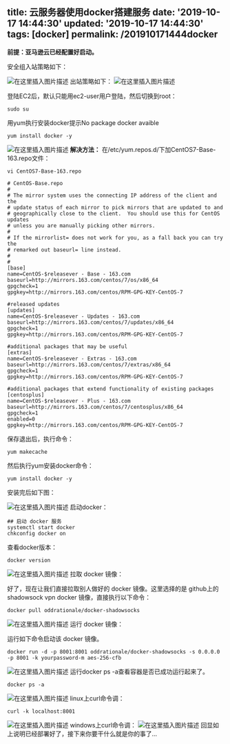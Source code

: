 title: 云服务器使用docker搭建服务
date: '2019-10-17 14:44:30'
updated: '2019-10-17 14:44:30'
tags: [docker]
permalink: /201910171444docker
---

**前提：亚马逊云已经配置好启动。**


安全组入站策略如下：

![在这里插入图片描述](https://img-blog.csdnimg.cn/20190715082029462.png?x-oss-process=image/watermark,type_ZmFuZ3poZW5naGVpdGk,shadow_10,text_aHR0cHM6Ly9saWFiaW8uYmxvZy5jc2RuLm5ldA==,size_16,color_FFFFFF,t_70)
出站策略如下：
![在这里插入图片描述](https://img-blog.csdnimg.cn/20190715082044270.png)

登陆EC2后，默认只能用ec2-user用户登陆，然后切换到root：
```
sudo su
```
用yum执行安装docker提示No package docker avaible
```
yum install docker -y
```
![在这里插入图片描述](https://img-blog.csdnimg.cn/20190715082141167.png)
**解决方法：**
在/etc/yum.repos.d/下加CentOS7-Base-163.repo文件：
```
vi CentOS7-Base-163.repo
```

```
# CentOS-Base.repo
#
# The mirror system uses the connecting IP address of the client and the
# update status of each mirror to pick mirrors that are updated to and
# geographically close to the client.  You should use this for CentOS updates
# unless you are manually picking other mirrors.
#
# If the mirrorlist= does not work for you, as a fall back you can try the 
# remarked out baseurl= line instead.
#
#
[base]
name=CentOS-$releasever - Base - 163.com
baseurl=http://mirrors.163.com/centos/7/os/x86_64
gpgcheck=1
gpgkey=http://mirrors.163.com/centos/RPM-GPG-KEY-CentOS-7

#released updates
[updates]
name=CentOS-$releasever - Updates - 163.com
baseurl=http://mirrors.163.com/centos/7/updates/x86_64
gpgcheck=1
gpgkey=http://mirrors.163.com/centos/RPM-GPG-KEY-CentOS-7

#additional packages that may be useful
[extras]
name=CentOS-$releasever - Extras - 163.com
baseurl=http://mirrors.163.com/centos/7/extras/x86_64
gpgcheck=1
gpgkey=http://mirrors.163.com/centos/RPM-GPG-KEY-CentOS-7

#additional packages that extend functionality of existing packages
[centosplus]
name=CentOS-$releasever - Plus - 163.com
baseurl=http://mirrors.163.com/centos/7/centosplus/x86_64
gpgcheck=1
enabled=0
gpgkey=http://mirrors.163.com/centos/RPM-GPG-KEY-CentOS-7
```
保存退出后，执行命令：
```
yum makecache
```
然后执行yum安装docker命令：
```
yum install docker -y
```
安装完后如下图：

![在这里插入图片描述](https://img-blog.csdnimg.cn/20190715082234248.png?x-oss-process=image/watermark,type_ZmFuZ3poZW5naGVpdGk,shadow_10,text_aHR0cHM6Ly9saWFiaW8uYmxvZy5jc2RuLm5ldA==,size_16,color_FFFFFF,t_70)
启动docker：
```
## 启动 docker 服务
systemctl start docker
chkconfig docker on
```
查看docker版本：
```
docker version
```
![在这里插入图片描述](https://img-blog.csdnimg.cn/20190715082306840.png?x-oss-process=image/watermark,type_ZmFuZ3poZW5naGVpdGk,shadow_10,text_aHR0cHM6Ly9saWFiaW8uYmxvZy5jc2RuLm5ldA==,size_16,color_FFFFFF,t_70)
拉取 docker 镜像：

好了，现在让我们直接拉取别人做好的 docker 镜像。这里选择的是 github上的 shadowsock vpn docker 镜像，直接执行以下命令：
```
docker pull oddrationale/docker-shadowsocks
```
![在这里插入图片描述](https://img-blog.csdnimg.cn/20190715082329678.png?x-oss-process=image/watermark,type_ZmFuZ3poZW5naGVpdGk,shadow_10,text_aHR0cHM6Ly9saWFiaW8uYmxvZy5jc2RuLm5ldA==,size_16,color_FFFFFF,t_70)
运行 docker 镜像：

运行如下命令启动该 docker 镜像。
```
docker run -d -p 8001:8001 oddrationale/docker-shadowsocks -s 0.0.0.0 -p 8001 -k yourpassword-m aes-256-cfb
```
![在这里插入图片描述](https://img-blog.csdnimg.cn/2019071508240372.png)
运行docker ps -a查看容器是否已成功运行起来了。
```
docker ps -a
```
![在这里插入图片描述](https://img-blog.csdnimg.cn/20190715082427543.png)
linux上curl命令调：
```
curl -k localhost:8001
```
![在这里插入图片描述](https://img-blog.csdnimg.cn/20190715082442965.png)
windows上curl命令调：
![在这里插入图片描述](https://img-blog.csdnimg.cn/20190715082452881.png)
回显如上说明已经部署好了，接下来你要干什么就是你的事了...


